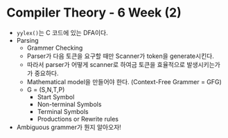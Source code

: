 # Compiler Theory - 6 Week (2)

* `yylex()`는 C 코드에 있는 DFA이다.
* Parsing
  * Grammer Checking
  * Parser가 다음 토큰을 요구할 때만 Scanner가 token을 generate시킨다.
  * 따라서 parser가 어떻게 scanner로 하여금 토큰을 효율적으로 발생시키는가가 중요하다.
  * Mathematical model을 만들어야 한다. (Context-Free Grammer = GFG)
  * G = (S,N,T,P)
    * Start Symbol
    * Non-terminal Symbols
    * Terminal Symbols
    * Productions or Rewrite rules
* Ambiguous grammer가 뭔지 알아오자!

